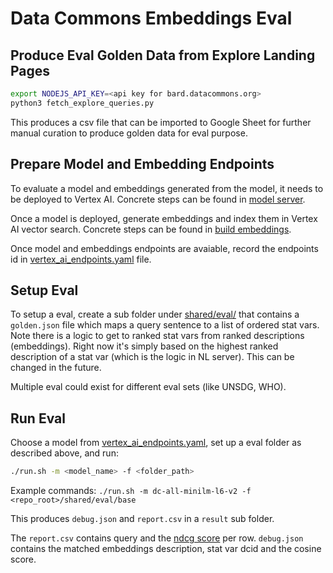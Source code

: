 # Data Commons Embeddings Eval

## Produce Eval Golden Data from Explore Landing Pages

```bash
export NODEJS_API_KEY=<api key for bard.datacommons.org>
python3 fetch_explore_queries.py
```

This produces a csv file that can be imported to Google Sheet for further manual
curation to produce golden data for eval purpose.

## Prepare Model and Embedding Endpoints

To evaluate a model and embeddings generated from the model, it needs to be
deployed to Vertex AI. Concrete steps can be found in
[model server](../../../model_server/README.md).

Once a model is deployed, generate embeddings and index them in Vertex AI vector
search. Concrete steps can be found in [build
embeddings](../embeddings/README.md).

Once model and embeddings endpoints are avaiable, record the endpoints id in
[vertex_ai_endpoints.yaml](../../../shared/model/vertex_ai_endpoints.yaml) file.

## Setup Eval

To setup a eval, create a sub folder under [shared/eval/](../../../shared/eval/)
that contains a `golden.json` file which maps a query sentence to a list of
ordered stat vars. Note there is a logic to get to ranked stat vars from ranked
descriptions (embeddings). Right now it's simply based on the highest ranked
description of a stat var (which is the logic in NL server). This can be changed
in the future.

Multiple eval could exist for different eval sets (like UNSDG, WHO).

## Run Eval

Choose a model from
[vertex_ai_endpoints.yaml](../../../shared/model/vertex_ai_endpoints.yaml), set
up a eval folder as described above, and run:

```bash
./run.sh -m <model_name> -f <folder_path>
```

Example commands: `./run.sh -m dc-all-minilm-l6-v2 -f <repo_root>/shared/eval/base`

This produces `debug.json` and `report.csv` in a `result` sub folder.

The `report.csv` contains query and the [ndcg
score](https://en.wikipedia.org/wiki/Discounted_cumulative_gain) per row.
`debug.json` contains the matched embeddings description, stat var dcid and the
cosine score.
